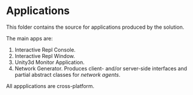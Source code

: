 # Applications

This folder contains the source for applications produced by the solution.

The main apps are:

1. Interactive Repl Console.
2. Interactive Repl Window.
3. Unity3d Monitor Application.
4. Network Generator. Produces client- and/or server-side interfaces and partial abstract classes for *network agents*.

All appplications are cross-platform.
